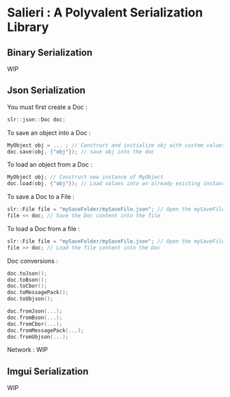 # Salieri : A Polyvalent Serialization Library

## Binary Serialization

WIP

## Json Serialization

You must first create a Doc :
```cpp
slr::json::Doc doc;
```

To save an object into a Doc : 
```cpp
MyObject obj = ... ; // Construct and initialize obj with custom values
doc.save(obj, {"obj"}); // save obj into the doc
```

To load an object from a Doc : 
```cpp
MyObject obj; // Construct new instance of MyObject
doc.load(obj, {"obj"}); // Load values into an already existing instance of MyObject
```

To save a Doc to a File :
```cpp
slr::File file = "mySaveFolder/mySaveFile.json"; // Open the mySaveFile.json file in the mySaveFolder folder
file << doc; // Save the Doc content into the file
```

To load a Doc from a file :
```cpp
slr::File file = "mySaveFolder/mySaveFile.json"; // Open the mySaveFile.json file in the mySaveFolder folder
file >> doc; // Load the file content into the Doc
```

Doc conversions :
```cpp
doc.toJson();
doc.toBson();
doc.toCbor();
doc.toMessagePack();
doc.toUbjson();

doc.fromJson(...);
doc.fromBson(...);
doc.fromCbor(...);
doc.fromMessagePack(...);
doc.fromUbjson(...);
```

Network : WIP

## Imgui Serialization

WIP

